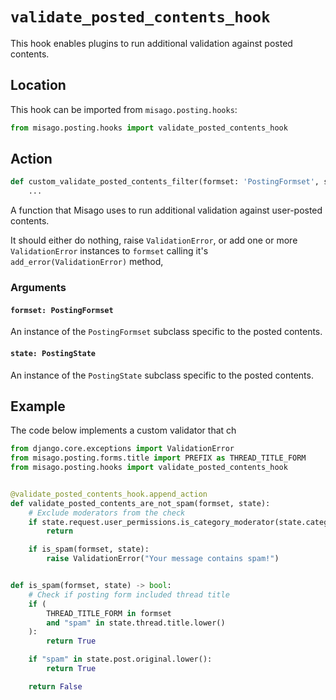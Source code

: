 # `validate_posted_contents_hook`

This hook enables plugins to run additional validation against posted contents.


## Location

This hook can be imported from `misago.posting.hooks`:

```python
from misago.posting.hooks import validate_posted_contents_hook
```


## Action

```python
def custom_validate_posted_contents_filter(formset: 'PostingFormset', state: 'PostingState'):
    ...
```

A function that Misago uses to run additional validation against user-posted contents.

It should either do nothing, raise `ValidationError`, or add one or more `ValidationError` instances to `formset` calling it's `add_error(ValidationError)` method,


### Arguments

#### `formset: PostingFormset`

An instance of the `PostingFormset` subclass specific to the posted contents.


#### `state: PostingState`

An instance of the `PostingState` subclass specific to the posted contents.


## Example

The code below implements a custom validator that ch

```python
from django.core.exceptions import ValidationError
from misago.posting.forms.title import PREFIX as THREAD_TITLE_FORM
from misago.posting.hooks import validate_posted_contents_hook


@validate_posted_contents_hook.append_action
def validate_posted_contents_are_not_spam(formset, state):
    # Exclude moderators from the check
    if state.request.user_permissions.is_category_moderator(state.category.id):
        return

    if is_spam(formset, state):
        raise ValidationError("Your message contains spam!")


def is_spam(formset, state) -> bool:
    # Check if posting form included thread title
    if (
        THREAD_TITLE_FORM in formset
        and "spam" in state.thread.title.lower()
    ):
        return True

    if "spam" in state.post.original.lower():
        return True

    return False
```